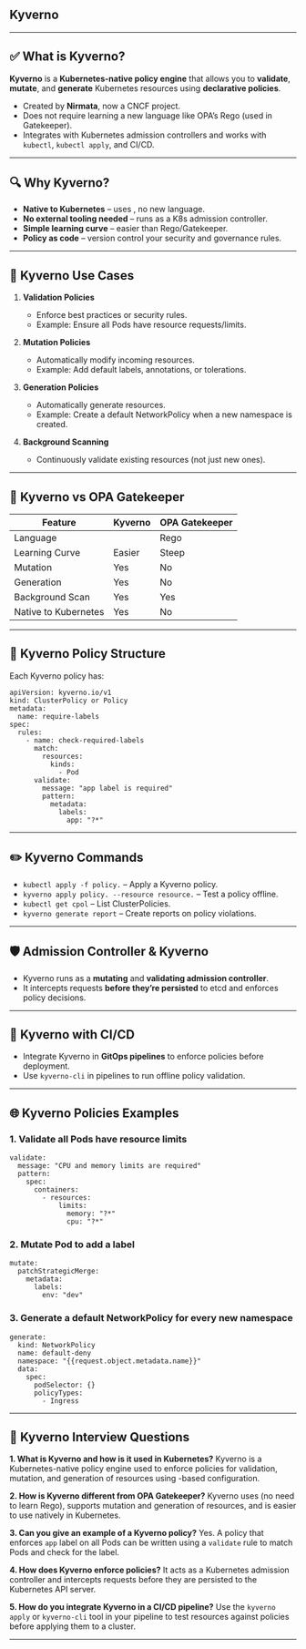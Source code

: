 ## Kyverno

---

## ✅ What is Kyverno?

**Kyverno** is a **Kubernetes-native policy engine** that allows you to **validate**, **mutate**, and **generate** Kubernetes resources using **declarative policies**.

- Created by **Nirmata**, now a CNCF project.
- Does not require learning a new language like OPA’s Rego (used in Gatekeeper).
- Integrates with Kubernetes admission controllers and works with `kubectl`, `kubectl apply`, and CI/CD.

---

## 🔍 Why Kyverno?

- **Native to Kubernetes** – uses , no new language.
- **No external tooling needed** – runs as a K8s admission controller.
- **Simple learning curve** – easier than Rego/Gatekeeper.
- **Policy as code** – version control your security and governance rules.

---

## 🔧 Kyverno Use Cases

1. **Validation Policies**

   - Enforce best practices or security rules.
   - Example: Ensure all Pods have resource requests/limits.

2. **Mutation Policies**

   - Automatically modify incoming resources.
   - Example: Add default labels, annotations, or tolerations.

3. **Generation Policies**

   - Automatically generate resources.
   - Example: Create a default NetworkPolicy when a new namespace is created.

4. **Background Scanning**

   - Continuously validate existing resources (not just new ones).

---

## 📌 Kyverno vs OPA Gatekeeper

| Feature              | Kyverno | OPA Gatekeeper |
| -------------------- | ------- | -------------- |
| Language             |         | Rego           |
| Learning Curve       | Easier  | Steep          |
| Mutation             | Yes     | No             |
| Generation           | Yes     | No             |
| Background Scan      | Yes     | Yes            |
| Native to Kubernetes | Yes     | No             |

---

## 🧩 Kyverno Policy Structure

Each Kyverno policy has:

```
apiVersion: kyverno.io/v1
kind: ClusterPolicy or Policy
metadata:
  name: require-labels
spec:
  rules:
    - name: check-required-labels
      match:
        resources:
          kinds:
            - Pod
      validate:
        message: "app label is required"
        pattern:
          metadata:
            labels:
              app: "?*"
```

---

## ✏️ Kyverno Commands

- `kubectl apply -f policy.` – Apply a Kyverno policy.
- `kyverno apply policy. --resource resource.` – Test a policy offline.
- `kubectl get cpol` – List ClusterPolicies.
- `kyverno generate report` – Create reports on policy violations.

---

## 🛡️ Admission Controller & Kyverno

- Kyverno runs as a **mutating** and **validating admission controller**.
- It intercepts requests **before they’re persisted** to etcd and enforces policy decisions.

---

## 🔄 Kyverno with CI/CD

- Integrate Kyverno in **GitOps pipelines** to enforce policies before deployment.
- Use `kyverno-cli` in pipelines to run offline policy validation.

---

## 🌐 Kyverno Policies Examples

### 1. Validate all Pods have resource limits

```
validate:
  message: "CPU and memory limits are required"
  pattern:
    spec:
      containers:
        - resources:
            limits:
              memory: "?*"
              cpu: "?*"
```

### 2. Mutate Pod to add a label

```
mutate:
  patchStrategicMerge:
    metadata:
      labels:
        env: "dev"
```

### 3. Generate a default NetworkPolicy for every new namespace

```
generate:
  kind: NetworkPolicy
  name: default-deny
  namespace: "{{request.object.metadata.name}}"
  data:
    spec:
      podSelector: {}
      policyTypes:
        - Ingress
```

---

## 🧠 Kyverno Interview Questions

**1. What is Kyverno and how is it used in Kubernetes?**
Kyverno is a Kubernetes-native policy engine used to enforce policies for validation, mutation, and generation of resources using -based configuration.

**2. How is Kyverno different from OPA Gatekeeper?**
Kyverno uses (no need to learn Rego), supports mutation and generation of resources, and is easier to use natively in Kubernetes.

**3. Can you give an example of a Kyverno policy?**
Yes. A policy that enforces `app` label on all Pods can be written using a `validate` rule to match Pods and check for the label.

**4. How does Kyverno enforce policies?**
It acts as a Kubernetes admission controller and intercepts requests before they are persisted to the Kubernetes API server.

**5. How do you integrate Kyverno in a CI/CD pipeline?**
Use the `kyverno apply` or `kyverno-cli` tool in your pipeline to test resources against policies before applying them to a cluster.

---
